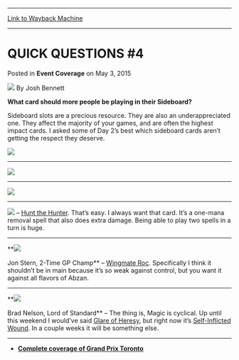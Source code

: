 
---
[Link to Wayback Machine](https://web.archive.org/web/20150505161423/http://magic.wizards.com/en/events/coverage/gptor15/quick-questions-4-2015-05-03)

[_metadata_:author]:- "Josh Bennett"
[_metadata_:description]:- "What card should more people be playing in their Sideboard? Sideboard slots are a precious resource. They are also an underappreciated one. They affect the majority of your games, and are often the highest impact cards. I asked some of Day 2’s best which sideboard cards aren’t getting the respect they deserve. Dan Lanthier, GP Vancouver 2015 Champion – It’s gotta be Ashiok. That card is insane against everything."
[_metadata_:generator]:- "Drupal 7 (http://drupal.org)"
[_metadata_:node]:- "382301"
[_metadata_:publish_date]:- "2015-05-03"
[_metadata_:source]:- "div-main-content"
[_metadata_:title]:- "QUICK QUESTIONS #4"
[_metadata_:wayback_capture_timestamp]:- "2015-05-05 16:14:23"
[_metadata_:wayback_raw_url]:- "https://web.archive.org/web/20150505161423id_/http://magic.wizards.com/en/events/coverage/gptor15/quick-questions-4-2015-05-03"
[_metadata_:wayback_url]:- "http://magic.wizards.com/en/events/coverage/gptor15/quick-questions-4-2015-05-03"
---


QUICK QUESTIONS #4
==================



 Posted in **Event Coverage**
 on May 3, 2015 






![](https://media.magic.wizards.com/styles/auth_small/public/images/person/authorpic_joshbennett.jpg)
By Josh Bennett










**What card should more people be playing in their Sideboard?**



Sideboard slots are a precious resource. They are also an underappreciated one. They affect the majority of your games, and are often the highest impact cards. I asked some of Day 2’s best which sideboard cards aren’t getting the respect they deserve.


![](https://media.wizards.com/2015/events/gptor15/gptor15_d2qq-lanthier.jpg)  





---



![](https://media.wizards.com/2015/events/gptor15/gptor15_d2qq-costa.jpg)  





---


![](https://media.wizards.com/2015/events/gptor15/gptor15_d2qq-fournier.jpg)  





---


**![](https://media.wizards.com/2015/events/gptor15/gptor15_d2qq-rietzl.jpg)** – [Hunt the Hunter](http://gatherer.wizards.com/Pages/Card/Details.aspx?name=Hunt+the+Hunter). That’s easy. I always want that card. It’s a one-mana removal spell that also does extra damage. Being able to play two spells in a turn is huge.




---


**![](https://media.wizards.com/2015/events/gptor15/gptor15_d2qq-stern.jpg)  

Jon Stern, 2-Time GP Champ** – [Wingmate Roc](http://gatherer.wizards.com/Pages/Card/Details.aspx?name=Wingmate+Roc). Specifically I think it shouldn’t be in main because it’s so weak against control, but you want it against all flavors of Abzan.




---

**![](https://media.wizards.com/2015/events/gptor15/gptor15_d2qq-nelson.jpg)  

Brad Nelson, Lord of Standard** – The thing is, Magic is cyclical. Up until this weekend I would’ve said [Glare of Heresy](http://gatherer.wizards.com/Pages/Card/Details.aspx?name=Glare+of+Heresy), but right now it’s [Self-Inflicted Wound](http://gatherer.wizards.com/Pages/Card/Details.aspx?name=Self-Inflicted+Wound). In a couple weeks it will be something else.




---

* **[Complete coverage of Grand Prix Toronto](/node/380921)**

 




